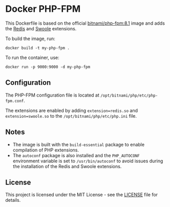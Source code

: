 # Docker PHP-FPM

This Dockerfile is based on the official [bitnami/php-fpm:8.1](https://hub.docker.com/r/bitnami/php-fpm) image and adds the [Redis](https://pecl.php.net/package/redis) and [Swoole](https://pecl.php.net/package/swoole) extensions.

To build the image, run:

```
docker build -t my-php-fpm .
```

To run the container, use:

```
docker run -p 9000:9000 -d my-php-fpm
```

## Configuration

The PHP-FPM configuration file is located at `/opt/bitnami/php/etc/php-fpm.conf`.

The extensions are enabled by adding `extension=redis.so` and `extension=swoole.so` to the `/opt/bitnami/php/etc/php.ini` file.

## Notes

- The image is built with the `build-essential` package to enable compilation of PHP extensions.
- The `autoconf` package is also installed and the `PHP_AUTOCONF` environment variable is set to `/usr/bin/autoconf` to avoid issues during the installation of the Redis and Swoole extensions.

## License

This project is licensed under the MIT License - see the [LICENSE](https://chat.openai.com/chat/LICENSE) file for details.
